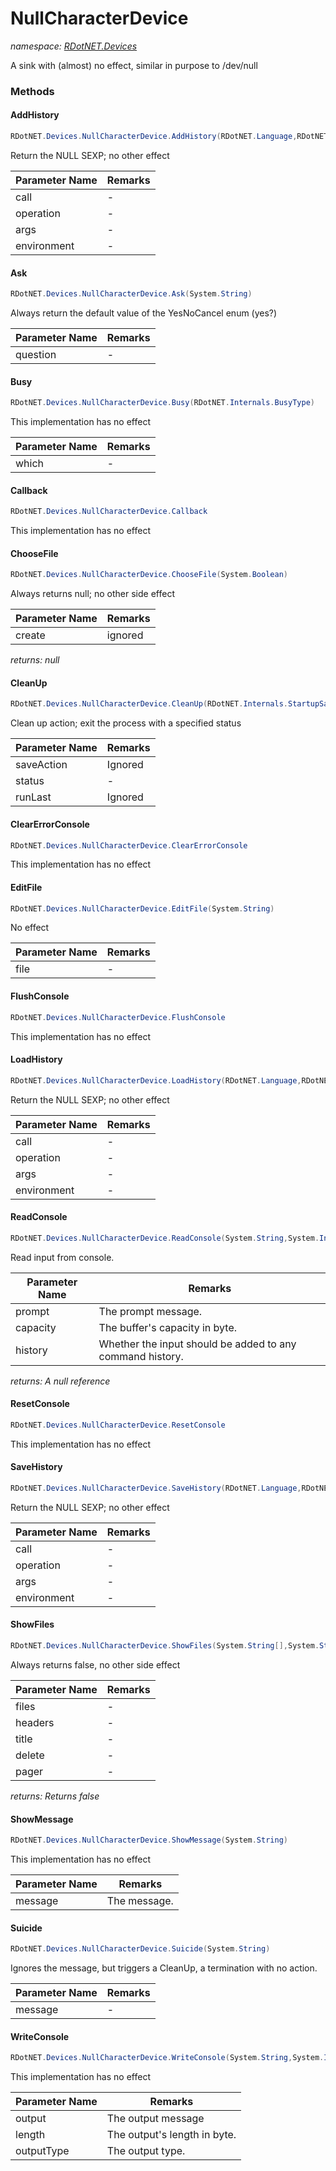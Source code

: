 ﻿# NullCharacterDevice
_namespace: [RDotNET.Devices](./index.md)_

A sink with (almost) no effect, similar in purpose to /dev/null



### Methods

#### AddHistory
```csharp
RDotNET.Devices.NullCharacterDevice.AddHistory(RDotNET.Language,RDotNET.SymbolicExpression,RDotNET.Pairlist,RDotNET.REnvironment)
```
Return the NULL SEXP; no other effect

|Parameter Name|Remarks|
|--------------|-------|
|call|-|
|operation|-|
|args|-|
|environment|-|


#### Ask
```csharp
RDotNET.Devices.NullCharacterDevice.Ask(System.String)
```
Always return the default value of the YesNoCancel enum (yes?)

|Parameter Name|Remarks|
|--------------|-------|
|question|-|


#### Busy
```csharp
RDotNET.Devices.NullCharacterDevice.Busy(RDotNET.Internals.BusyType)
```
This implementation has no effect

|Parameter Name|Remarks|
|--------------|-------|
|which|-|


#### Callback
```csharp
RDotNET.Devices.NullCharacterDevice.Callback
```
This implementation has no effect

#### ChooseFile
```csharp
RDotNET.Devices.NullCharacterDevice.ChooseFile(System.Boolean)
```
Always returns null; no other side effect

|Parameter Name|Remarks|
|--------------|-------|
|create|ignored|


_returns: null_

#### CleanUp
```csharp
RDotNET.Devices.NullCharacterDevice.CleanUp(RDotNET.Internals.StartupSaveAction,System.Int32,System.Boolean)
```
Clean up action; exit the process with a specified status

|Parameter Name|Remarks|
|--------------|-------|
|saveAction|Ignored|
|status|-|
|runLast|Ignored|


#### ClearErrorConsole
```csharp
RDotNET.Devices.NullCharacterDevice.ClearErrorConsole
```
This implementation has no effect

#### EditFile
```csharp
RDotNET.Devices.NullCharacterDevice.EditFile(System.String)
```
No effect

|Parameter Name|Remarks|
|--------------|-------|
|file|-|


#### FlushConsole
```csharp
RDotNET.Devices.NullCharacterDevice.FlushConsole
```
This implementation has no effect

#### LoadHistory
```csharp
RDotNET.Devices.NullCharacterDevice.LoadHistory(RDotNET.Language,RDotNET.SymbolicExpression,RDotNET.Pairlist,RDotNET.REnvironment)
```
Return the NULL SEXP; no other effect

|Parameter Name|Remarks|
|--------------|-------|
|call|-|
|operation|-|
|args|-|
|environment|-|


#### ReadConsole
```csharp
RDotNET.Devices.NullCharacterDevice.ReadConsole(System.String,System.Int32,System.Boolean)
```
Read input from console.

|Parameter Name|Remarks|
|--------------|-------|
|prompt|The prompt message.|
|capacity|The buffer's capacity in byte.|
|history|Whether the input should be added to any command history.|


_returns: A null reference_

#### ResetConsole
```csharp
RDotNET.Devices.NullCharacterDevice.ResetConsole
```
This implementation has no effect

#### SaveHistory
```csharp
RDotNET.Devices.NullCharacterDevice.SaveHistory(RDotNET.Language,RDotNET.SymbolicExpression,RDotNET.Pairlist,RDotNET.REnvironment)
```
Return the NULL SEXP; no other effect

|Parameter Name|Remarks|
|--------------|-------|
|call|-|
|operation|-|
|args|-|
|environment|-|


#### ShowFiles
```csharp
RDotNET.Devices.NullCharacterDevice.ShowFiles(System.String[],System.String[],System.String,System.Boolean,System.String)
```
Always returns false, no other side effect

|Parameter Name|Remarks|
|--------------|-------|
|files|-|
|headers|-|
|title|-|
|delete|-|
|pager|-|


_returns: Returns false_

#### ShowMessage
```csharp
RDotNET.Devices.NullCharacterDevice.ShowMessage(System.String)
```
This implementation has no effect

|Parameter Name|Remarks|
|--------------|-------|
|message|The message.|


#### Suicide
```csharp
RDotNET.Devices.NullCharacterDevice.Suicide(System.String)
```
Ignores the message, but triggers a CleanUp, a termination with no action.

|Parameter Name|Remarks|
|--------------|-------|
|message|-|


#### WriteConsole
```csharp
RDotNET.Devices.NullCharacterDevice.WriteConsole(System.String,System.Int32,RDotNET.Internals.ConsoleOutputType)
```
This implementation has no effect

|Parameter Name|Remarks|
|--------------|-------|
|output|The output message|
|length|The output's length in byte.|
|outputType|The output type.|



